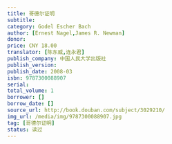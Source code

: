 ```yaml
---
title: 哥德尔证明
subtitle: 
category: Godel Escher Bach
author: [Ernest Nagel,James R. Newman]
donor: 
price: CNY 18.00
translator: [陈东威,连永君]
publish_company: 中国人民大学出版社
publish_version: 
publish_date: 2008-03
isbn: 9787300088907
serial: 
total_volume: 1
borrower: []
borrow_date: []
source_url: http://book.douban.com/subject/3029210/
img_url: /media/img/9787300088907.jpg
tag: [哥德尔证明]
status: 读过
---
```

